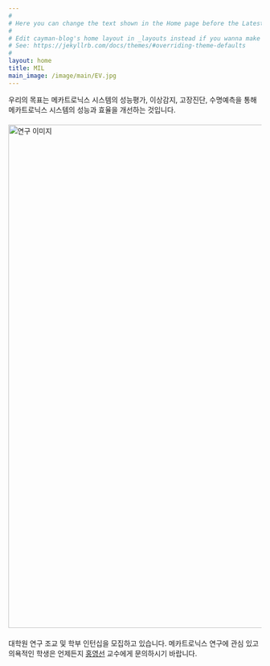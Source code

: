 ```yaml
---
#
# Here you can change the text shown in the Home page before the Latest Posts section.
#
# Edit cayman-blog's home layout in _layouts instead if you wanna make some changes
# See: https://jekyllrb.com/docs/themes/#overriding-theme-defaults
#
layout: home
title: MIL
main_image: /image/main/EV.jpg
---
```


우리의 목표는 메카트로닉스 시스템의 성능평가, 이상감지, 고장진단, 수명예측을 통해 메카트로닉스 시스템의 성능과 효율을 개선하는 것입니다. 

<img src="/image/research/IntelEV.png" alt="연구 이미지" style="width: 1000px; display: block; margin: 20px auto;" />


대학원 연구 조교 및 학부 인턴십을 모집하고 있습니다.
메카트로닉스 연구에 관심 있고 의욕적인 학생은 언제든지 [홍영선](mailto:redysun@jbnu.ac.kr) 교수에게 문의하시기 바랍니다.
